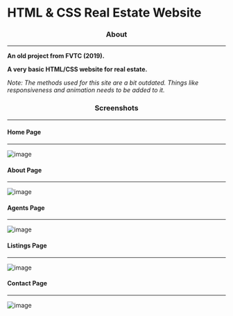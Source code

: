 # HTML & CSS Real Estate Website

<h3 align="center">About</h3>
<hr>
<strong>An old project from FVTC (2019).
  
 A very basic HTML/CSS website for real estate.</strong>

<em>Note: The methods used for this site are a bit outdated. Things like responsiveness and animation needs to be added to it.</em>

<h3 align="center">Screenshots</h3>
<hr>

<h4>Home Page</h4>
<hr>

![image](https://user-images.githubusercontent.com/76532502/171455067-c64301ea-7f7d-4624-9545-f24b53d9ed24.png)

<h4>About Page</h4>
<hr>

![image](https://user-images.githubusercontent.com/76532502/171455147-77c94d69-dc91-420a-a202-6e0e656908bd.png)

<h4>Agents Page</h4>
<hr>

![image](https://user-images.githubusercontent.com/76532502/171455877-d1a75d00-c827-40ec-a045-cfc4c481afbc.png)

<h4>Listings Page</h4>
<hr>

![image](https://user-images.githubusercontent.com/76532502/171456171-f4212921-0ff3-4286-833a-5e8fb269ad8d.png)

<h4>Contact Page</h4>
<hr>

![image](https://user-images.githubusercontent.com/76532502/171456277-a57acee0-9459-4ae3-ad9a-8fec516ffa06.png)
